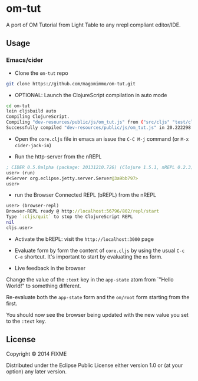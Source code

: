 # om-tut

A port of OM Tutorial from Light Table to any nrepl compliant editor/IDE.

## Usage

### Emacs/cider

* Clone the `om-tut` repo

```bash
git clone https://github.com/magomimmo/om-tut.git
```

* OPTIONAL: Launch the ClojureScript compilation in auto mode

```bash
cd om-tut
lein cljsbuild auto
Compiling ClojureScript.
Compiling "dev-resources/public/js/om_tut.js" from ("src/cljs" "test/cljs" "dev-resources/tools/repl")...
Successfully compiled "dev-resources/public/js/om_tut.js" in 20.222298 seconds.
```

* Open the `core.cljs` file in emacs an issue the `C-C M-j` command
  (or `M-x cider-jack-in`)

* Run the http-server from the nREPL

```clj
; CIDER 0.5.0alpha (package: 20131210.726) (Clojure 1.5.1, nREPL 0.2.3)
user> (run)
#<Server org.eclipse.jetty.server.Server@3a9bb797>
user>
```

* run the Browser Connected REPL (bREPL) from the nREPL

```clj
user> (browser-repl)
Browser-REPL ready @ http://localhost:56796/802/repl/start
Type `:cljs/quit` to stop the ClojureScript REPL
nil
cljs.user> 
```

* Activate the bREPL: visit the `http://localhost:3000` page

* Evaluate form by form the content of `core.cljs` by using the usual
  `C-c C-e` shortcut. It's important to start by evaluating the `ns`
  form.

* Live feedback in the browser

Change the value of the `:text` key in the `app-state` atom from
`"Hello World!" to something different.

Re-evaluate both the `app-state` form and the `om/root` form starting
from the first.

You should now see the browser being updated with the new value you
set to the `:text` key.



## License

Copyright © 2014 FIXME

Distributed under the Eclipse Public License either version 1.0 or (at
your option) any later version.
